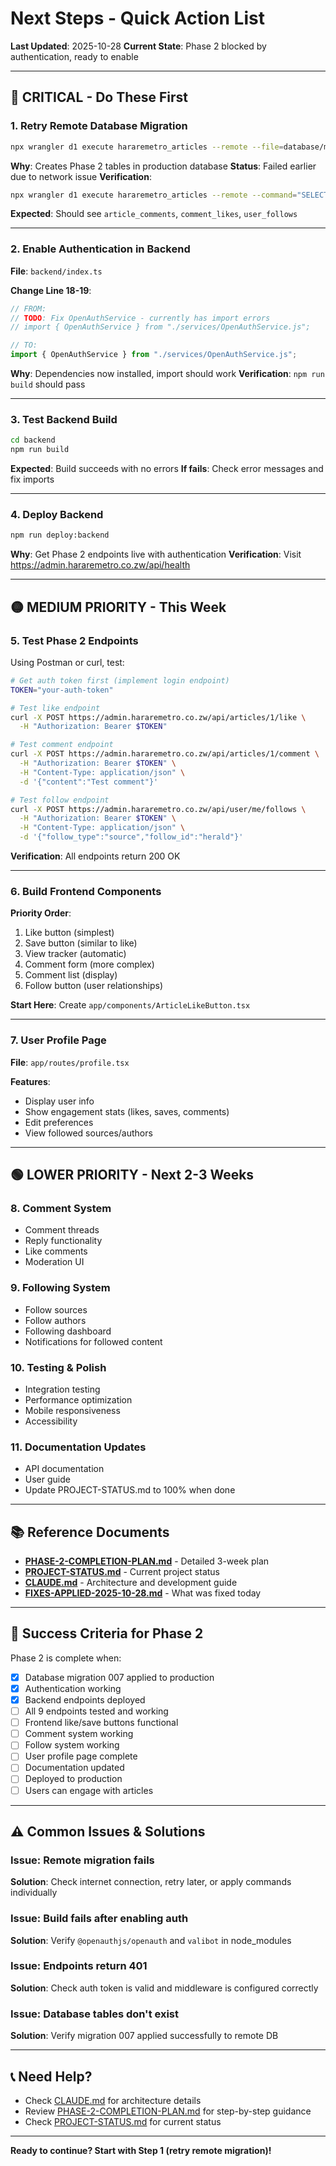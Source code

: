 # Next Steps - Quick Action List

**Last Updated**: 2025-10-28
**Current State**: Phase 2 blocked by authentication, ready to enable

---

## 🔴 CRITICAL - Do These First

### 1. Retry Remote Database Migration
```bash
npx wrangler d1 execute hararemetro_articles --remote --file=database/migrations/007_user_engagement_complete.sql
```
**Why**: Creates Phase 2 tables in production database
**Status**: Failed earlier due to network issue
**Verification**:
```bash
npx wrangler d1 execute hararemetro_articles --remote --command="SELECT name FROM sqlite_master WHERE type='table' ORDER BY name;"
```
**Expected**: Should see `article_comments`, `comment_likes`, `user_follows`

---

### 2. Enable Authentication in Backend
**File**: `backend/index.ts`

**Change Line 18-19**:
```typescript
// FROM:
// TODO: Fix OpenAuthService - currently has import errors
// import { OpenAuthService } from "./services/OpenAuthService.js";

// TO:
import { OpenAuthService } from "./services/OpenAuthService.js";
```

**Why**: Dependencies now installed, import should work
**Verification**: `npm run build` should pass

---

### 3. Test Backend Build
```bash
cd backend
npm run build
```
**Expected**: Build succeeds with no errors
**If fails**: Check error messages and fix imports

---

### 4. Deploy Backend
```bash
npm run deploy:backend
```
**Why**: Get Phase 2 endpoints live with authentication
**Verification**: Visit https://admin.hararemetro.co.zw/api/health

---

## 🟡 MEDIUM PRIORITY - This Week

### 5. Test Phase 2 Endpoints
Using Postman or curl, test:

```bash
# Get auth token first (implement login endpoint)
TOKEN="your-auth-token"

# Test like endpoint
curl -X POST https://admin.hararemetro.co.zw/api/articles/1/like \
  -H "Authorization: Bearer $TOKEN"

# Test comment endpoint
curl -X POST https://admin.hararemetro.co.zw/api/articles/1/comment \
  -H "Authorization: Bearer $TOKEN" \
  -H "Content-Type: application/json" \
  -d '{"content":"Test comment"}'

# Test follow endpoint
curl -X POST https://admin.hararemetro.co.zw/api/user/me/follows \
  -H "Authorization: Bearer $TOKEN" \
  -H "Content-Type: application/json" \
  -d '{"follow_type":"source","follow_id":"herald"}'
```

**Verification**: All endpoints return 200 OK

---

### 6. Build Frontend Components
**Priority Order**:
1. Like button (simplest)
2. Save button (similar to like)
3. View tracker (automatic)
4. Comment form (more complex)
5. Comment list (display)
6. Follow button (user relationships)

**Start Here**: Create `app/components/ArticleLikeButton.tsx`

---

### 7. User Profile Page
**File**: `app/routes/profile.tsx`

**Features**:
- Display user info
- Show engagement stats (likes, saves, comments)
- Edit preferences
- View followed sources/authors

---

## 🟢 LOWER PRIORITY - Next 2-3 Weeks

### 8. Comment System
- Comment threads
- Reply functionality
- Like comments
- Moderation UI

### 9. Following System
- Follow sources
- Follow authors
- Following dashboard
- Notifications for followed content

### 10. Testing & Polish
- Integration testing
- Performance optimization
- Mobile responsiveness
- Accessibility

### 11. Documentation Updates
- API documentation
- User guide
- Update PROJECT-STATUS.md to 100% when done

---

## 📚 Reference Documents

- **[PHASE-2-COMPLETION-PLAN.md](PHASE-2-COMPLETION-PLAN.md)** - Detailed 3-week plan
- **[PROJECT-STATUS.md](PROJECT-STATUS.md)** - Current project status
- **[CLAUDE.md](CLAUDE.md)** - Architecture and development guide
- **[FIXES-APPLIED-2025-10-28.md](FIXES-APPLIED-2025-10-28.md)** - What was fixed today

---

## 🎯 Success Criteria for Phase 2

Phase 2 is complete when:

- [x] Database migration 007 applied to production
- [x] Authentication working
- [x] Backend endpoints deployed
- [ ] All 9 endpoints tested and working
- [ ] Frontend like/save buttons functional
- [ ] Comment system working
- [ ] Follow system working
- [ ] User profile page complete
- [ ] Documentation updated
- [ ] Deployed to production
- [ ] Users can engage with articles

---

## ⚠️ Common Issues & Solutions

### Issue: Remote migration fails
**Solution**: Check internet connection, retry later, or apply commands individually

### Issue: Build fails after enabling auth
**Solution**: Verify `@openauthjs/openauth` and `valibot` in node_modules

### Issue: Endpoints return 401
**Solution**: Check auth token is valid and middleware is configured correctly

### Issue: Database tables don't exist
**Solution**: Verify migration 007 applied successfully to remote DB

---

## 📞 Need Help?

- Check [CLAUDE.md](CLAUDE.md) for architecture details
- Review [PHASE-2-COMPLETION-PLAN.md](PHASE-2-COMPLETION-PLAN.md) for step-by-step guidance
- Check [PROJECT-STATUS.md](PROJECT-STATUS.md) for current status

---

**Ready to continue? Start with Step 1 (retry remote migration)!**

